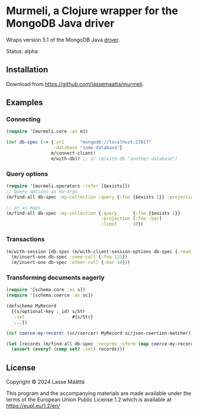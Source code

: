 # Murmeli, a Clojure wrapper for the MongoDB Java driver

Wraps version 5.1 of the MongoDB Java [driver](https://www.mongodb.com/docs/drivers/java/sync/v5.1/).

Status: alpha

## Installation

Download from https://github.com/lassemaatta/murmeli.

## Examples

### Connecting

```clojure
(require '[murmeli.core :as m])

(def db-spec (-> {:uri      "mongodb://localhost:27017"
                  :database "some-database"}
                 m/connect-client!
                 m/with-db)) ;; or (m/with-db "another-database")
```

### Query options

```clojure
(require '[murmeli.operators :refer [$exists]])
;; query options as kw-args
(m/find-all db-spec :my-collection :query {:foo {$exists 1}} :projection [:foo :bar] :limit 10)

;; or as maps
(m/find-all db-spec :my-collection {:query      {:foo {$exists 1}}
                                    :projection [:foo :bar]
                                    :limit      10})
```

### Transactions

```clojure
(m/with-session [db-spec (m/with-client-session-options db-spec {:read-preference :nearest})]
  (m/insert-one db-spec :some-coll {:foo 123})
  (m/insert-one db-spec :other-coll {:bar 34}))
```

### Transforming documents eagerly

```clojure
(require '[schema.core :as s])
(require '[schema.coerce :as sc])

(defschema MyRecord
  {(s/optional-key :_id) s/Str
   :set                  #{s/Str}
   ...})

(def coerce-my-record! (sc/coercer! MyRecord sc/json-coercion-matcher))

(let [records (m/find-all db-spec :records :xform (map coerce-my-record!))]
  (assert (every? (comp set? :set) records)))
```

## License

Copyright © 2024 Lasse Määttä

This program and the accompanying materials are made available under the
terms of the European Union Public License 1.2 which is available at
https://eupl.eu/1.2/en/
